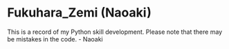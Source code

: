 # Fukuhara_Zemi (Naoaki)
This is a record of my Python skill development. Please note that there may be mistakes in the code. - Naoaki

